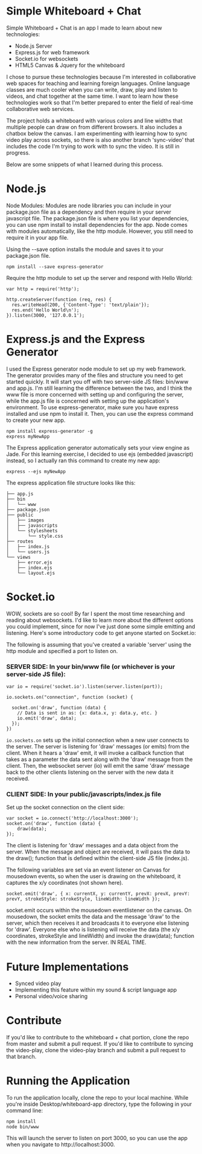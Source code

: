# Simple Whiteboard + Chat
Simple Whiteboard + Chat is an app I made to learn about new technologies:
 - Node.js Server
 - Express.js for web framework
 - Socket.io for websockets
 - HTML5 Canvas & Jquery for the whiteboard

I chose to pursue these technologies because I'm interested in collaborative web spaces for teaching and learning foreign languages. Online language classes are much cooler when you can write, draw, play and listen to videos, and chat together at the same time. I want to learn how these technologies work so that I'm better prepared to enter the field of real-time collaborative web services.

The project holds a whiteboard with various colors and line widths that multiple people can draw on from different browsers. It also includes a chatbox below the canvas. I am experimenting with learning how to sync video play across sockets, so there is also another branch 'sync-video' that includes the code I'm trying to work with to sync the video. It is still in progress. 

Below are some snippets of what I learned during this process. 

# Node.js

Node Modules: Modules are node libraries you can include in your package.json file as a dependency and then require in your server javascript file. The package.json file is where you list your dependencies, you can use npm install to install dependencies for the app. Node comes with modules automatically, like the http module. However, you still need to require it in your app file. 

Using the --save option installs the module and saves it to your package.json file. 
```
npm install --save express-generator
```
Require the http module to set up the server and respond with Hello World:
```
var http = require('http');

http.createServer(function (req, res) {
  res.writeHead(200, {'Content-Type': 'text/plain'});
  res.end('Hello World\n');
}).listen(3000, '127.0.0.1');
```
# Express.js and the Express Generator
I used the Express generator node module to set up my web framework. The generator provides many of the files and structure you need to get started quickly. It will start you off with two server-side JS files: bin/www and app.js. I'm still learning the difference between the two, and I think the www file is more concerned with setting up and configuring the server, while the app.js file is concerned with setting up the application's environment. To use express-generator, make sure you have express installed and use npm to install it. Then, you can use the express command to create your new app. 
```
npm install express-generator -g
express myNewApp
```
The Express application generator automatically sets your view engine as Jade. For this learning exercise, I decided to use ejs (embedded javascript) instead, so I actually ran this command to create my new app:
```
express --ejs myNewApp
```

The express application file structure looks like this:
```
├── app.js
├── bin
│   └── www
├── package.json
├── public
│   ├── images
│   ├── javascripts
│   └── stylesheets
│       └── style.css
├── routes
│   ├── index.js
│   └── users.js
└── views
    ├── error.ejs
    ├── index.ejs
    └── layout.ejs
```

# Socket.io
WOW, sockets are so cool! By far I spent the most time researching and reading about websockets. I'd like to learn more about the different options you could implement, since for now I've just done some simple emitting and listening. Here's some introductory code to get anyone started on Socket.io:

The following is assuming that you've created a variable 'server' using the http module and specified a port to listen on.
### SERVER SIDE: In your bin/www file (or whichever is your server-side JS file):
```
var io = require('socket.io').listen(server.listen(port));

io.sockets.on("connection", function (socket) {
  
  socket.on('draw', function (data) {
    // Data is sent in as: {x: data.x, y: data.y, etc. }
    io.emit('draw', data);
  });
})
```
```io.sockets.on``` sets up the initial connection when a new user connects to the server. The server is listening for 'draw' messages (or emits) from the client. When it hears a 'draw' emit, it will invoke a callback function that takes as a parameter the data sent along with the 'draw' message from the client. Then, the websocket server (io) will emit the same 'draw' message back to the other clients listening on the server with the new data it received. 
### CLIENT SIDE: In your public/javascripts/index.js file
Set up the socket connection on the client side:
```
var socket = io.connect('http://localhost:3000');
socket.on('draw', function (data) {
	draw(data);
});
```
The client is listening for 'draw' messages and a data object from the server. When the message and object are received, it will pass the data to the draw(); function that is defined within the client-side JS file (index.js). 

The following variables are set via an event listener on Canvas for mousedown events, so when the user is drawing on the whiteboard, it captures the x/y coordinates (not shown here). 
```
socket.emit('draw', { x: currentX, y: currentY, prevX: prevX, prevY: prevY, strokeStyle: strokeStyle, lineWidth: lineWidth });
```
socket.emit occurs within the mousedown eventlistener on the canvas. On mousedown, the socket emits the data and the message 'draw' to the server, which then receives it and broadcasts it to everyone else listening for 'draw'. Everyone else who is listening will receive the data (the x/y coordinates, strokeStyle and lineWidth) and invoke the draw(data); function with the new information from the server. IN REAL TIME. 
	
# Future Implementations
 - Synced video play
 - Implementing this feature within my sound & script language app
 - Personal video/voice sharing

# Contribute
If you'd like to contribute to the whiteboard + chat portion, clone the repo from master and submit a pull request. 
If you'd like to contribute to syncing the video-play, clone the video-play branch and submit a pull request to that branch.

# Running the Application
To run the application locally, clone the repo to your local machine. 
While you're inside Desktop/whiteboard-app directory, type the following in your command line:
```
npm install
node bin/www
```
This will launch the server to listen on port 3000, so you can use the app when you navigate to http://localhost:3000. 
